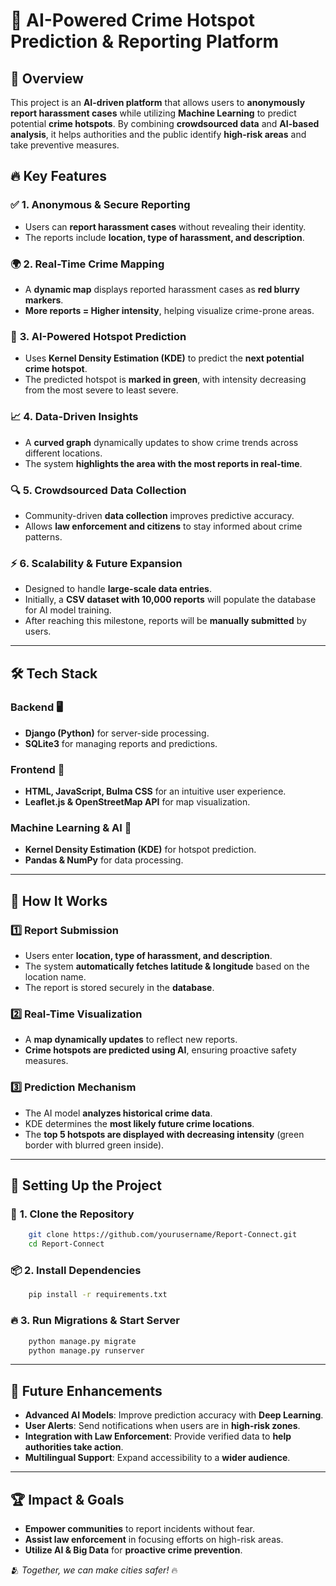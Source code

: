 # 🚨 AI-Powered Crime Hotspot Prediction & Reporting Platform

## 📌 **Overview**
This project is an **AI-driven platform** that allows users to **anonymously report harassment cases** while utilizing **Machine Learning** to predict potential **crime hotspots**. By combining **crowdsourced data** and **AI-based analysis**, it helps authorities and the public identify **high-risk areas** and take preventive measures.

## 🔥 **Key Features**

### ✅ **1. Anonymous & Secure Reporting**
- Users can **report harassment cases** without revealing their identity.
- The reports include **location, type of harassment, and description**.

### 🌍 **2. Real-Time Crime Mapping**
- A **dynamic map** displays reported harassment cases as **red blurry markers**.
- **More reports = Higher intensity**, helping visualize crime-prone areas.

### 🤖 **3. AI-Powered Hotspot Prediction**
- Uses **Kernel Density Estimation (KDE)** to predict the **next potential crime hotspot**.
- The predicted hotspot is **marked in green**, with intensity decreasing from the most severe to least severe.

### 📈 **4. Data-Driven Insights**
- A **curved graph** dynamically updates to show crime trends across different locations.
- The system **highlights the area with the most reports in real-time**.

### 🔍 **5. Crowdsourced Data Collection**
- Community-driven **data collection** improves predictive accuracy.
- Allows **law enforcement and citizens** to stay informed about crime patterns.

### ⚡ **6. Scalability & Future Expansion**
- Designed to handle **large-scale data entries**.
- Initially, a **CSV dataset with 10,000 reports** will populate the database for AI model training.
- After reaching this milestone, reports will be **manually submitted** by users.

---

## 🛠 **Tech Stack**

### **Backend** 🖥️
- **Django (Python)** for server-side processing.
- **SQLite3** for managing reports and predictions.

### **Frontend** 🐥
- **HTML, JavaScript, Bulma CSS** for an intuitive user experience.
- **Leaflet.js & OpenStreetMap API** for map visualization.

### **Machine Learning & AI** 🤖
- **Kernel Density Estimation (KDE)** for hotspot prediction.
- **Pandas & NumPy** for data processing.

---

## 🔄 **How It Works**

### 1️⃣ **Report Submission**
- Users enter **location, type of harassment, and description**.
- The system **automatically fetches latitude & longitude** based on the location name.
- The report is stored securely in the **database**.

### 2️⃣ **Real-Time Visualization**
- A **map dynamically updates** to reflect new reports.
- **Crime hotspots are predicted using AI**, ensuring proactive safety measures.

### 3️⃣ **Prediction Mechanism**
- The AI model **analyzes historical crime data**.
- KDE determines the **most likely future crime locations**.
- The **top 5 hotspots are displayed with decreasing intensity** (green border with blurred green inside).

---

## 📂 **Setting Up the Project**

### 🔧 **1. Clone the Repository**
```bash
    git clone https://github.com/yourusername/Report-Connect.git
    cd Report-Connect
```

### 📦 **2. Install Dependencies**
```bash
    pip install -r requirements.txt
```

### 🔥 **3. Run Migrations & Start Server**
```bash
    python manage.py migrate
    python manage.py runserver
```

---

## 🚀 **Future Enhancements**
- **Advanced AI Models**: Improve prediction accuracy with **Deep Learning**.
- **User Alerts**: Send notifications when users are in **high-risk zones**.
- **Integration with Law Enforcement**: Provide verified data to **help authorities take action**.
- **Multilingual Support**: Expand accessibility to a **wider audience**.

---

## 🏆 **Impact & Goals**
- **Empower communities** to report incidents without fear.
- **Assist law enforcement** in focusing efforts on high-risk areas.
- **Utilize AI & Big Data** for **proactive crime prevention**.

🫂 *Together, we can make cities safer!* 🔥


